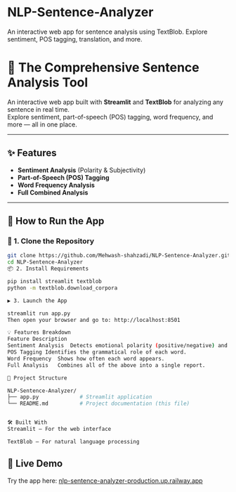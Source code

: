 # NLP-Sentence-Analyzer

An interactive web app for sentence analysis using TextBlob. Explore sentiment, POS tagging, translation, and more.

# 🧠 The Comprehensive Sentence Analysis Tool

An interactive web app built with **Streamlit** and **TextBlob** for analyzing any sentence in real time.  
Explore sentiment, part-of-speech (POS) tagging, word frequency, and more — all in one place.

---

## ✨ Features

- **Sentiment Analysis** (Polarity & Subjectivity)
- **Part-of-Speech (POS) Tagging**
- **Word Frequency Analysis**
- **Full Combined Analysis**

---

## 🚀 How to Run the App

### 🔧 1. Clone the Repository

```bash
git clone https://github.com/Mehwash-shahzadi/NLP-Sentence-Analyzer.git
cd NLP-Sentence-Analyzer
📦 2. Install Requirements

pip install streamlit textblob
python -m textblob.download_corpora

▶️ 3. Launch the App

streamlit run app.py
Then open your browser and go to: http://localhost:8501

💡 Features Breakdown
Feature	Description
Sentiment Analysis	Detects emotional polarity (positive/negative) and subjectivity.
POS Tagging	Identifies the grammatical role of each word.
Word Frequency	Shows how often each word appears.
Full Analysis	Combines all of the above into a single report.

📁 Project Structure

NLP-Sentence-Analyzer/
├── app.py             # Streamlit application
└── README.md          # Project documentation (this file)


🛠 Built With
Streamlit – For the web interface

TextBlob – For natural language processing

```

## 🚀 Live Demo

Try the app here: [nlp-sentence-analyzer-production.up.railway.app](https://nlp-sentence-analyzer-production.up.railway.app)
